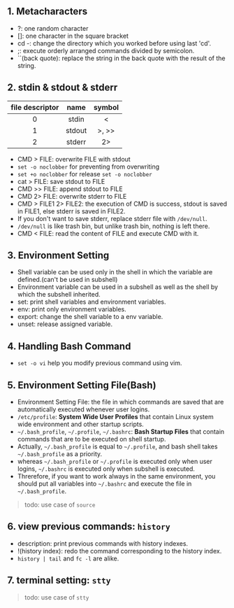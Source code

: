 ## 1. Metacharacters
- ?: one random character
- \[\]: one character in the square bracket
- cd -: change the directory which you worked before using last 'cd'.
- ;: execute orderly arranged commands divided by semicolon.
- \`\`(back quote): replace the string in the back quote with the result of the string.

## 2. stdin & stdout & stderr
| file descriptor |  name  | symbol |
|:---------------:|:------:|:------:|
|        0        | stdin  |   <    |
|        1        | stdout | >, >>  |
|        2        | stderr |   2>   |
- CMD > FILE: overwrite FILE with stdout
- `set -o noclobber` for preventing from overwriting  
- `set +o noclobber` for release `set -o noclobber`
- cat > FILE: save stdout to FILE
- CMD >> FILE: append stdout to FILE 
- CMD 2> FILE: overwrite stderr to FILE
- CMD > FILE1 2> FILE2: the execution of CMD is success, stdout is saved in FILE1, else stderr is saved in FILE2.
- If you don't want to save stderr, replace stderr file with `/dev/null`.
- `/dev/null` is like trash bin, but unlike trash bin, nothing is left there. 
- CMD < FILE: read the content of FILE and execute CMD with it.

## 3. Environment Setting
- Shell variable can be used only in the shell in which the variable are defined.(can't be used in subshell)
- Environment variable can be used in a subshell as well as the shell by which the subshell inherited.
- set: print shell variables and environment variables.
- env: print only environment variables.
- export: change the shell variable to a env variable.
- unset: release assigned variable.

## 4. Handling Bash Command
- `set -o vi` help you modify previous command using vim.

## 5. Environment Setting File(Bash)
- Environment Setting File: the file in which commands are saved that are automatically executed whenever user logins.
- `/etc/profile`: **System Wide User Profiles** that contain Linux system wide environment and other startup scripts.
- `~/.bash_profile`, `~/.profile`, `~/.bashrc`: **Bash Startup Files** that contain commands that are to be executed on shell startup.
- Actually, `~/.bash_profile` is equal to `~/.profile`, and bash shell takes `~/.bash_profile` as a priority.
- whereas `~/.bash_profile` or `~/.profile` is executed only when user logins, `~/.bashrc` is executed only when subshell is executed.
- Threrefore, if you want to work always in the same environment, you should put all variables into `~/.bashrc` and execute the file in `~/.bash_profile`.

> todo: use case of `source`

## 6. view previous commands: `history`
- description: print previous commands with history indexes.
- !(history index): redo the command corresponding to the history index.
- `history | tail` and `fc -l` are alike.

## 7. terminal setting: `stty`

> todo: use case of `stty`